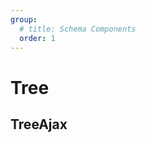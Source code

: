 ```yaml
---
group:
  # title: Schema Components
  order: 1
---
```


# Tree

## TreeAjax
<code src="./demos/demo2.tsx"></code>

<!-- ## TreeBlock
<code src="./demos/demo1.tsx"></code> -->

